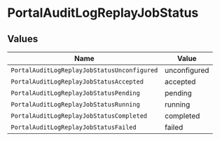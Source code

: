 # PortalAuditLogReplayJobStatus


## Values

| Name                                        | Value                                       |
| ------------------------------------------- | ------------------------------------------- |
| `PortalAuditLogReplayJobStatusUnconfigured` | unconfigured                                |
| `PortalAuditLogReplayJobStatusAccepted`     | accepted                                    |
| `PortalAuditLogReplayJobStatusPending`      | pending                                     |
| `PortalAuditLogReplayJobStatusRunning`      | running                                     |
| `PortalAuditLogReplayJobStatusCompleted`    | completed                                   |
| `PortalAuditLogReplayJobStatusFailed`       | failed                                      |